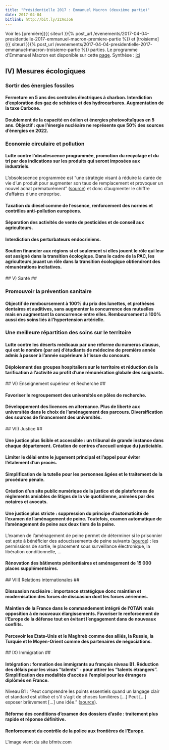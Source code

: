 ```yaml
---
title: "Présidentielle 2017 : Emmanuel Macron (deuxième partie)"
date: 2017-04-04
bitlink: http://bit.ly/2zAoJo6
---
```


Voir les [première]({{ siteurl }}{% post_url /evenements/2017-04-04-presidentielle-2017-emmanuel-macron-premiere-partie %}) et [troisieme]({{ siteurl }}{% post_url /evenements/2017-04-04-presidentielle-2017-emmanuel-macron-troisieme-partie %}) parties. Le programme d'Emmanuel Macron est disponible sur cette [page](http://www.en-marche.fr/emmanuel-macron/le-programme). Synthèse : [ici](http://www.cnewsmatin.fr/politique/2017-03-19/presidentielle-2017-le-programme-demmanuel-macron-744341)

## IV) Mesures écologiques ##

### Sortir des énergies fossiles ###

#### Fermeture en 5 ans des centrales électriques à charbon. Interdiction d’exploration des gaz de schistes et des hydrocarbures. Augmentation de la taxe Carbone. ####

#### Doublement de la capacité en éolien et énergies photovoltaïques en 5 ans. Objectif : que l’énergie nucléaire ne représente que 50% des sources d’énergies en 2022. ####

### Economie circulaire et pollution ###

#### Lutte contre l’obsolescence programmée, promotion du recyclage et du tri par des indications sur les produits qui seront imposées aux industriels. ####

L’obsolescence programmée est “une stratégie visant à réduire la durée de vie d’un produit pour augmenter son taux de remplacement et provoquer un nouvel achat prématurément” ([source](http://obsolescence-programmee.fr/)) et donc d’augmenter le chiffre d’affaires d’une entreprise.

#### Taxation du diesel comme de l’essence, renforcement des normes et contrôles anti-pollution européens. ####

#### Séparation des activités de vente de pesticides et de conseil aux agriculteurs. ####

#### Interdiction des perturbateurs endocriniens. ####

#### Soutien financier aux régions si et seulement si elles jouent le rôle qui leur est assigné dans la transition écologique. Dans le cadre de la PAC, les agriculteurs jouant un rôle dans la transition écologique obtiendront des rémunérations incitatives. ####

## V) Santé ##

### Promouvoir la prévention sanitaire ###

#### Objectif de remboursement à 100% du prix des lunettes, et prothèses dentaires et auditives, sans augmenter la concurrence des mutuelles mais en augmentant la concurrence entre elles. Remboursement à 100% aussi des soins liés à l’hypertension artérielle. ####

### Une meilleure répartition des soins sur le territoire ###

#### Lutte contre les déserts médicaux par une réforme du numerus clausus, qui est le nombre (par an) d’étudiants de médecine de première année admis à passer à l’année supérieure à l’issue du concours. ####

#### Déploiement des groupes hospitaliers sur le territoire et réduction de la tarification à l’activité au profit d’une rémunération globale des soignants. ####

## VI) Enseignement supérieur et Recherche ##

#### Favoriser le regroupement des universités en pôles de recherche. ####

#### Développement des licences en alternance. Plus de liberté aux universités dans le choix de l’aménagement des parcours. Diversification des sources de financement des universités. ####

## VII) Justice ##

#### Une justice plus lisible et accessible : un tribunal de grande instance dans chaque département. Création de centres d’accueil unique du justiciable. ####

#### Limiter le délai entre le jugement principal et l’appel pour éviter l’étalement d’un procès. ####

#### Simplification de la tutelle pour les personnes âgées et le traitement de la procédure pénale. ####

#### Création d’un site public numérique de la justice et de plateformes de règlements amiables de litiges de la vie quotidienne, animées par des notaires et avocats. ####

#### Une justice plus stricte : suppression du principe d’automaticité de l’examen de l’aménagement de peine. Toutefois, examen automatique de l’aménagement de peine aux deux tiers de la peine. ####

L’examen de l’aménagement de peine permet de déterminer si le prisonnier est apte à bénéficier des adoucissements de peine suivants ([source](http://prisonjustice44.free.fr/w_Fiche_13-1_sortir_de_prison_amenagement_de_peines.pdf)) : les permissions de sortie, le placement sous surveillance électronique, la libération conditionnelle, …

#### Rénovation des bâtiments pénitentiaires et aménagement de 15 000 places supplémentaires. ####

## VIII) Relations internationales ##

#### Dissuasion nucléaire : importance stratégique donc maintien et modernisation des forces de dissuasion dont les forces aériennes. ####

#### Maintien de la France dans le commandement intégré de l’OTAN mais opposition à de nouveaux élargissements. Favoriser le renforcement de l’Europe de la défense tout en évitant l’engagement dans de nouveaux conflits. ####

#### Percevoir les Etats-Unis et le Maghreb comme des alliés, la Russie, la Turquie et le Moyen-Orient comme des partenaires de négociations. ####

## IX) Immigration ##

#### Intégration : formation des immigrants au français niveau B1. Réduction des délais pour les visas “talents” - pour attirer les “talents étrangers”. Simplification des modalités d’accès à l’emploi pour les étrangers diplômés en France. ####

Niveau B1 : “Peut comprendre les points essentiels quand un langage clair et standard est utilisé et s'il s'agit de choses familières [...] Peut [...] exposer brièvement [...] une idée.” ([source](http://www.france-langue.fr/page/niveaux-de-francais-7)). 

#### Réforme des conditions d’examen des dossiers d’asile : traitement plus rapide et réponse définitive. ####

#### Renforcement du contrôle de la police aux frontières de l’Europe. ####

L'image vient du site bfmtv.com
